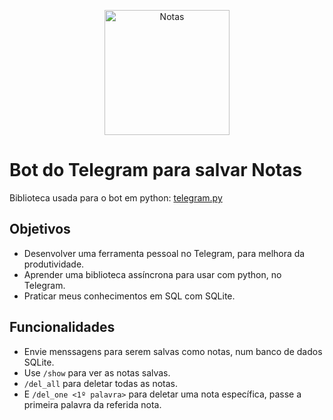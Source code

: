 <p align="center">
<img src="https://raw.githubusercontent.com/italopinto/telegram_bot_notas/master/image/icon.png" alt="Notas" title="bot logo" height="200" width="200"/>
</p>

# Bot do Telegram para salvar Notas

Biblioteca usada para o bot em python: [telegram.py](https://pypi.org/project/telegram.py)

## Objetivos
- Desenvolver uma ferramenta pessoal no Telegram, para melhora da produtividade.
- Aprender uma biblioteca assíncrona para usar com python, no Telegram.
- Praticar meus conhecimentos em SQL com SQLite.

## Funcionalidades
- Envie menssagens para serem salvas como notas, num banco de dados SQLite.
- Use `/show` para ver as notas salvas.
- `/del_all` para deletar todas as notas.
- E `/del_one <1º palavra>` para deletar uma nota específica, passe a primeira palavra da referida nota.
